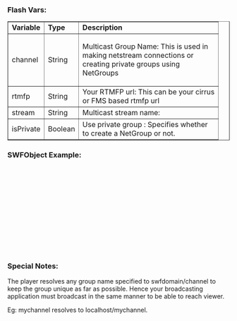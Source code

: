<h3>Flash Vars:</h3>
<table width='100%' border='1'>
<blockquote><tr>
<blockquote><td width='50'><strong>Variable </strong></td>
<td width='50'><strong>Type</strong></td>
<td width='300'><strong>Description</strong></td>
</blockquote></tr>
<tr>
<blockquote><td width='50'>channel</td>
<td width='50'>String</td>
<td width='300'><p>Multicast Group Name: This is used in making netstream connections or creating private groups using NetGroups</p>    </td>
</blockquote></tr>
<tr>
<blockquote><td width='50'>rtmfp</td>
<td width='50'>String</td>
<td width='300'>Your RTMFP url: This can be your cirrus or FMS based rtmfp url</td>
</blockquote></tr>
<tr>
<blockquote><td width='50'>stream</td>
<td width='50'>String</td>
<td width='300'>Multicast stream name:</td>
</blockquote></tr>
<tr>
<blockquote><td width='50'>isPrivate</td>
<td width='50'>Boolean</td>
<td width='300'>Use private group : Specifies whether to create a NetGroup or not.</td>
</blockquote></tr>
</table></blockquote>


<h3><strong>SWFObject Example:</strong></h3>
<p>
<pre>
<script type="text/javascript" src="js/swfobject.js"><br>
<br>
Unknown end tag for </script><br>
<br>
<br>
<script type="text/javascript"><br>
var flashvars = {};<br>
flashvars.channel = "somechannelname";<br>
flashvars.rtmfp = "rtmfp://p2p.rtmfp.net/xxxxxxxxxxxxxxxxxxxxxxxxx";<br>
flashvars.stream = "livestream";<br>
var params = {};<br>
params.quality = "autohigh";<br>
params.scale = "noscale";<br>
params.salign = "tl";<br>
params.allowfullscreen = "true";<br>
params.allowscriptaccess = "sameDomain";<br>
var attributes = {};<br>
attributes.id = "peerviewer";<br>
attributes.name = "peerviewer";<br>
swfobject.embedSWF("viewer.swf", "myAlternativeContent", "320", "240", "10.1.0", "swf/playerProductInstall.swf", flashvars, params, attributes);<br>
<br>
function Alert(params)<br>
{<br>
alert(params);<br>
}<br>
<br>
<br>
Unknown end tag for </script><br>
<br>
<br>
</pre>
</p>

<h3><strong>Special Notes:</strong></h3>
<p>The player resolves any group name specified to <span>swfdomain/channel</span> to keep the group unique as far as possible. Hence your broadcasting application must broadcast in the same manner to be able to reach viewer.</p>
<p>Eg: mychannel resolves to localhost/mychannel.</p>